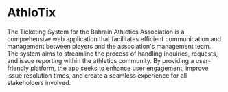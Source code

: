 # AthloTix
The Ticketing System for the Bahrain Athletics Association is a comprehensive web application that facilitates efficient communication and management between players and the association's management team. The system aims to streamline the process of handling inquiries, requests, and issue reporting within the athletics community. By providing a user-friendly platform, the app seeks to enhance user engagement, improve issue resolution times, and create a seamless experience for all stakeholders involved.
